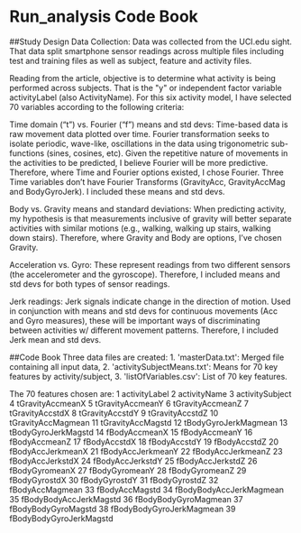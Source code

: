 Run_analysis Code Book
========================================================

##Study Design
Data Collection: Data was collected from the UCI.edu sight. That data split smartphone sensor readings across multiple files including test and training files as well as subject, feature and activity files. 

Reading from the article, objective is to determine what activity is being performed across subjects. That is the "y" or independent factor variable activityLabel (also ActivityName). For this six activity model, I have selected 70 variables according to the following criteria: 

Time domain (“t”) vs. Fourier (“f”) means and std devs:
Time-based data is raw movement data plotted over time. Fourier transformation seeks to isolate periodic, wave-like, oscillations in the data using trigonometric sub-functions (sines, cosines, etc). Given the repetitive nature of movements in the activities to be predicted, I believe Fourier will be more predictive. Therefore, where Time and Fourier options existed, I chose Fourier. Three Time variables don’t have Fourier Transforms (GravityAcc, GravityAccMag and BodyGyroJerk). I included these means and std devs.

Body vs. Gravity means and standard deviations:
When predicting activity, my hypothesis is that measurements inclusive of gravity will better separate activities with similar motions (e.g., walking, walking up stairs, walking down stairs). Therefore, where Gravity and Body are options, I’ve chosen Gravity. 

Acceleration vs. Gyro:
These represent readings from two different sensors (the accelerometer and the gyroscope). Therefore, I included means and std devs for both types of sensor readings.

Jerk readings:
Jerk signals indicate change in the direction of motion. Used in conjunction with means and std devs for continuous movements (Acc and Gyro measures), these will be important ways of discriminating between activities w/ different movement patterns. Therefore, I included Jerk mean and std devs.

##Code Book
Three data files are created: 1. 'masterData.txt': Merged file containing all input data, 2. 'activitySubjectMeans.txt': Means for 70 key features by activity/subject, 3. 'listOfVariables.csv': List of 70 key features. 

The 70 features chosen are:
1    activityLabel
2	activityName
3	activitySubject
4	tGravityAccmeanX
5	tGravityAccmeanY
6	tGravityAccmeanZ
7	tGravityAccstdX
8	tGravityAccstdY
9	tGravityAccstdZ
10	tGravityAccMagmean
11	tGravityAccMagstd
12	tBodyGyroJerkMagmean
13	tBodyGyroJerkMagstd
14	fBodyAccmeanX
15	fBodyAccmeanY
16	fBodyAccmeanZ
17	fBodyAccstdX
18	fBodyAccstdY
19	fBodyAccstdZ
20	fBodyAccJerkmeanX
21	fBodyAccJerkmeanY
22	fBodyAccJerkmeanZ
23	fBodyAccJerkstdX
24	fBodyAccJerkstdY
25	fBodyAccJerkstdZ
26	fBodyGyromeanX
27	fBodyGyromeanY
28	fBodyGyromeanZ
29	fBodyGyrostdX
30	fBodyGyrostdY
31	fBodyGyrostdZ
32	fBodyAccMagmean
33	fBodyAccMagstd
34	fBodyBodyAccJerkMagmean
35	fBodyBodyAccJerkMagstd
36	fBodyBodyGyroMagmean
37	fBodyBodyGyroMagstd
38	fBodyBodyGyroJerkMagmean
39	fBodyBodyGyroJerkMagstd
